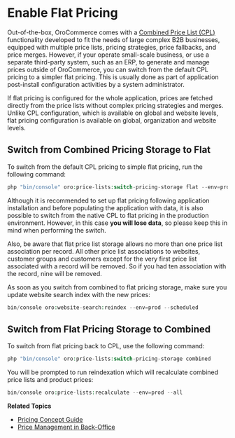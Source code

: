 <a id="dev-guide-setup-flat-pricing"></a>

# Enable Flat Pricing

Out-of-the-box, OroCommerce comes with a [Combined Price List (CPL)](../../../user/concept-guides/pricing/index.md#user-guide-pricing) functionality developed to fit the needs of large complex B2B businesses, equipped with multiple price lists, pricing strategies, price fallbacks, and price merges. However, if your operate small-scale business, or use a separate third-party system, such as an ERP, to generate and manage prices outside of OroCommerce, you can switch from the default CPL pricing to a simpler flat pricing. This is usually done as part of application post-install configuration activities by a system administrator.

If flat pricing is configured for the whole application, prices are fetched directly from the price lists without complex pricing strategies and merges. Unlike CPL configuration, which is available on global and website levels, flat pricing configuration is available on global, organization and website levels.

## Switch from Combined Pricing Storage to Flat

To switch from the default CPL pricing to simple flat pricing, run the following command:

```php
php "bin/console" oro:price-lists:switch-pricing-storage flat --env=prod
```

Although it is recommended to set up flat pricing following application installation and before populating the application with data, it is also possible to switch from the native CPL to flat pricing in the production environment. However, in this case **you will lose data**, so please keep this in mind when performing the switch.

Also, be aware that flat price list storage allows no more than one price list association per record. All other price list associations to websites, customer groups and customers except for the very first price list associated with a record will be removed. So if you had ten association with the record, nine will be removed.

As soon as you switch from combined to flat pricing storage, make sure you update website search index with the new prices:

```php
bin/console oro:website-search:reindex --env=prod --scheduled
```

## Switch from Flat Pricing Storage to Combined

To switch from flat pricing back to CPL, use the following command:

```php
php "bin/console" oro:price-lists:switch-pricing-storage combined
```

You will be prompted to run reindexation which will recalculate combined price lists and product prices:

```php
bin/console oro:price-lists:recalculate --env=prod --all
```

**Related Topics**

* [Pricing Concept Guide](../../../user/concept-guides/pricing/index.md#user-guide-pricing)
* [Price Management in Back-Office](../../../user/back-office/sales/price-lists/index.md#user-guide-pricing-import-export)
